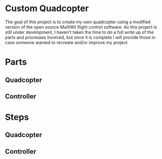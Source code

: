 # Custom Quadcopter
The goal of this project is to create my own quadcopter using a modified version of the open source MultiWii flight control software.
As this project is still under development, I haven't taken the time to do a full write up of the parts and processes involved, but 
once it is complete I will provide those in case someone wanted to recreate and/or improve my project. 

# Parts
## Quadcopter
## Controller

# Steps
## Quadcopter
## Controller

